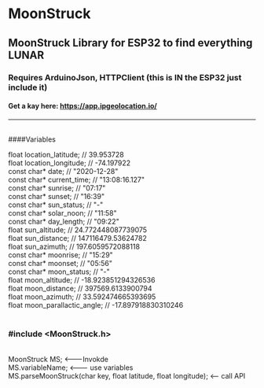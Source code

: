 # MoonStruck
## MoonStruck Library for ESP32 to find everything LUNAR

### Requires ArduinoJson, HTTPClient (this is IN the ESP32 just include it)

#### Get a kay here: https://app.ipgeolocation.io/
<hr></hr>
<br>####Variables
 
 float location_latitude; // 39.953728<br>
 float location_longitude; // -74.197922<br>
 const char* date; // "2020-12-28"<br>
 const char* current_time; // "13:08:16.127"<br>
 const char* sunrise; // "07:17"<br>
 const char* sunset; // "16:39"<br>
 const char* sun_status; // "-"<br>
 const char* solar_noon; // "11:58"<br>
 const char* day_length; // "09:22"<br>
 float sun_altitude; // 24.772448087739075<br>
 float sun_distance; // 147116479.53624782<br>
 float sun_azimuth; // 197.6059572088118<br>
 const char* moonrise; // "15:29"<br>
 const char* moonset; // "05:56"<br>
 const char* moon_status; // "-"<br>
 float moon_altitude; // -18.923851294326536<br>
 float moon_distance; // 397569.6133900794<br>
 float moon_azimuth; // 33.592474665393695<br>
 float moon_parallactic_angle; // -17.897918830310246<br>
<br>
### #include <MoonStruck.h>
<br> MoonStruck MS; <---Invokde
<br> MS.variableName; <--- use variables
<br> MS.parseMoonStruck(char key, float latitude, float longitude); <-- call API
